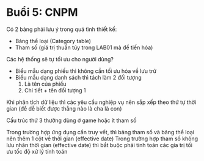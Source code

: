 # Buổi 5: CNPM
Có 2 bảng phải lưu ý trong quá tình thiết kế:
- Bảng thể loại (Category table)
- Tham số (giá trị thuần túy trong LAB01 mà để tiến hóa)

Các hệ thống sẽ tự tối ưu cho người dùng?

- Biểu mẫu dạng phiếu thì không cần tối ưu hóa về lưu trữ
- Biểu mẫu dạng danh sách thì tách làm 2 đối tượng
    1. Là tên của phiếu
    2. Chi tiết + tên đối tượng 1

Khi phân tích dữ liệu thì các yêu cầu nghiệp vụ nên sắp xếp theo thứ tự thời gian (để dễ biết được thằng nào là cha là con)

Cấu trúc thứ 3 thường dùng ở game hoặc ít tham số

Trong trường hợp ứng dụng cần truy vết, thì bảng tham số và bảng thể loại nên thêm 1 cột về thời gian (effective date)
Trong trường hợp tham số không lưu nhãn thời gian (effective date) thì bắt buộc phải tính toán các gía trị tối ưu tốc độ xử lý tính toán
